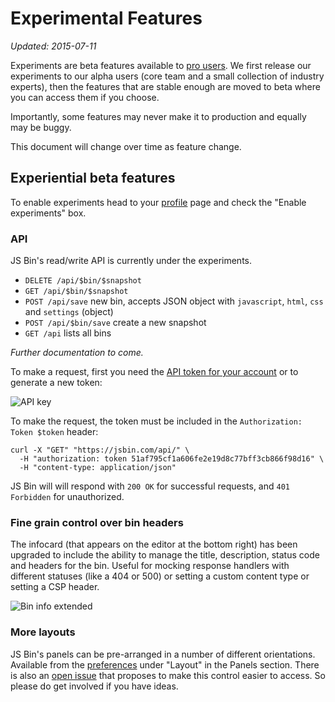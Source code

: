 # Experimental Features

*Updated: 2015-07-11*

Experiments are beta features available to [pro users](/upgrade). We first release our experiments to our alpha users (core team and a small collection of industry experts), then the features that are stable enough are moved to beta where you can access them if you choose.

Importantly, some features may never make it to production and equally may be buggy.

This document will change over time as feature change.

## Experiential beta features

To enable experiments head to your [profile](/account/profile) page and check the "Enable experiments" box.

### API

JS Bin's read/write API is currently under the experiments.

- `DELETE /api/$bin/$snapshot`
- `GET /api/$bin/$snapshot`
- `POST /api/save` new bin, accepts JSON object with `javascript`, `html`, `css` and `settings` (object)
- `POST /api/$bin/save` create a new snapshot
- `GET /api` lists all bins

*Further documentation to come.*

To make a request, first you need the [API token for your account](/account/profile) or to generate a new&nbsp;token:

![API key](/images/api-key.png)

To make the request, the token must be included in the `Authorization: Token $token` header:

```shell
curl -X "GET" "https://jsbin.com/api/" \
  -H "authorization: token 51af795cf1a606fe2e19d8c77bff3cb866f98d16" \
  -H "content-type: application/json"
```

JS Bin will will respond with `200 OK` for successful requests, and `401 Forbidden` for unauthorized.

### Fine grain control over bin headers

The infocard (that appears on the editor at the bottom right) has been upgraded to include the ability to manage the title, description, status code and headers for the bin. Useful for mocking response handlers with different statuses (like a 404 or 500) or setting a custom content type or setting a CSP header.

![Bin info extended](/images/bin-info-expanded.png)

### More layouts

JS Bin's panels can be pre-arranged in a number of different orientations. Available from the [preferences](/account/preferences) under "Layout" in the Panels section. There is also an [open issue]( https://github.com/jsbin/jsbin/issues/2007) that proposes to make this control easier to access. So please do get involved if you have ideas.
